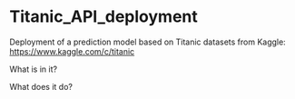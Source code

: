 # Titanic_API_deployment
Deployment of a prediction model based on Titanic datasets from Kaggle:
https://www.kaggle.com/c/titanic

What is in it?

What does it do?



